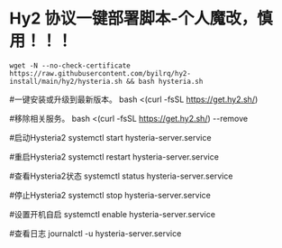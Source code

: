 # Hy2 协议一键部署脚本-个人魔改，慎用！！！


```shell
wget -N --no-check-certificate https://raw.githubusercontent.com/byilrq/hy2-install/main/hy2/hysteria.sh && bash hysteria.sh
```

#一键安装或升级到最新版本。
bash <(curl -fsSL https://get.hy2.sh/)

#移除相关服务。
bash <(curl -fsSL https://get.hy2.sh/) --remove

#启动Hysteria2
systemctl start hysteria-server.service

#重启Hysteria2
systemctl restart hysteria-server.service

#查看Hysteria2状态
systemctl status hysteria-server.service

#停止Hysteria2
systemctl stop hysteria-server.service

#设置开机自启
systemctl enable hysteria-server.service

#查看日志
journalctl -u hysteria-server.service

